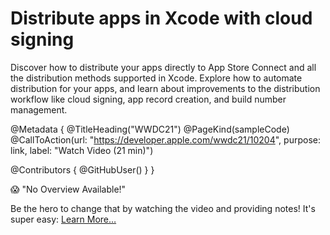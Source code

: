 # Distribute apps in Xcode with cloud signing

Discover how to distribute your apps directly to App Store Connect and all the distribution methods supported in Xcode. Explore how to automate distribution for your apps, and learn about improvements to the distribution workflow like cloud signing, app record creation, and build number management.

@Metadata {
   @TitleHeading("WWDC21")
   @PageKind(sampleCode)
   @CallToAction(url: "https://developer.apple.com/wwdc21/10204", purpose: link, label: "Watch Video (21 min)")

   @Contributors {
      @GitHubUser(<replace this with your GitHub handle>)
   }
}

😱 "No Overview Available!"

Be the hero to change that by watching the video and providing notes! It's super easy:
 [Learn More…](https://wwdcnotes.com/documentation/wwdcnotes/contributing)
